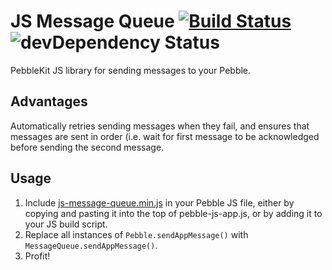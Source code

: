 # JS Message Queue [![Build Status](https://travis-ci.org/smallstoneapps/js-message-queue.png?branch=master)](https://travis-ci.org/smallstoneapps/js-message-queue) ![devDependency Status](https://david-dm.org/smallstoneapps/js-message-queue/dev-status.png)

PebbleKit JS library for sending messages to your Pebble.

## Advantages

Automatically retries sending messages when they fail, and ensures that messages are sent in order (i.e. wait for first message to be acknowledged before sending the second message.

## Usage

1. Include [js-message-queue.min.js](https://raw.github.com/smallstoneapps/js-message-queue/master/js-message-queue.min.js) in your Pebble JS file, either by copying and pasting it into the top of pebble-js-app.js, or by adding it to your JS build script.
2. Replace all instances of `Pebble.sendAppMessage()` with `MessageQueue.sendAppMessage()`.
3. Profit!
